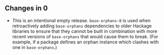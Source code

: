 ## Changes in 0
* This is an intentional empty release. `base-orphans-0` is used when
  retroactively adding `base-orphans` dependencies to older Hackage libraries
  to ensure that they cannot be built in combination with more recent versions
  of `base-orphans` that would cause them to break. (For example, if a package
  defines an orphan instance which clashes with one in `base-orphans`.)
